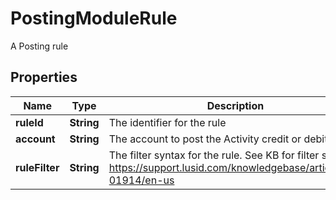 

# PostingModuleRule

A Posting rule

## Properties

| Name | Type | Description | Notes |
|------------ | ------------- | ------------- | -------------|
|**ruleId** | **String** | The identifier for the rule |  |
|**account** | **String** | The account to post the Activity credit or debit to |  |
|**ruleFilter** | **String** | The filter syntax for the rule. See KB for filter syntax https://support.lusid.com/knowledgebase/article/KA-01914/en-us |  |



